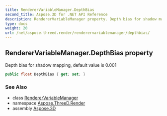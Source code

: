 ```yaml
---
title: RendererVariableManager.DepthBias
second_title: Aspose.3D for .NET API Reference
description: RendererVariableManager property. Depth bias for shadow mapping default value is 0.001
type: docs
weight: 20
url: /net/aspose.threed.render/renderervariablemanager/depthbias/
---
```

## RendererVariableManager.DepthBias property

Depth bias for shadow mapping, default value is 0.001

```csharp
public float DepthBias { get; set; }
```

### See Also

* class [RendererVariableManager](../)
* namespace [Aspose.ThreeD.Render](../../../aspose.threed.render/)
* assembly [Aspose.3D](../../../)



